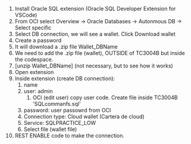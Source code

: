 1. Install Oracle SQL extension (Oracle SQL Developer Extension for VSCode)
2. From OCI select Overview -> Oracle Databases -> Autonmous DB -> Select specific
3. Select DB connection, we will see a wallet. Click Download wallet
4. Create a password
5. It will download a .zip file Wallet_DBName
6. We need to add the .zip file (wallet), OUTSIDE of TC3004B but inside the codespace.
7. [unzip Wallet_DBName] (not necessary, but to see how it works)
8. Open extension 
9. Inside extension (create DB connection):
    1. name
    2. user: admin
        1. OCI (edit user) copy user code. Create file inside TC3004B 'SQLcommanfs.sql' 
    3. password: user passowrd from OCI
    2. Connection type: Cloud wallet (Cartera de cloud)
    3. Service: SQLPRACTICE_LOW
    4. Select file (wallet file)
10. REST ENABLE code to make the connection.



